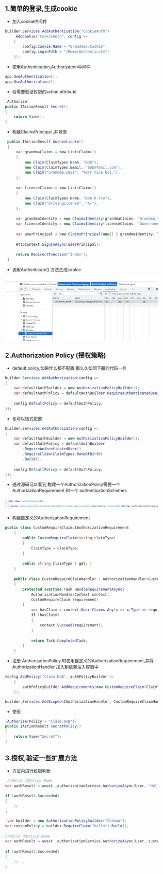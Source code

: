 ## 1.简单的登录,生成cookie

- 加入cookie中间件

~~~c#
builder.Services.AddAuthentication("CookieAuth")
    .AddCookie("CookieAuth", config =>
    {
        config.Cookie.Name = "Grandmas.Cookie";
        config.LoginPath = "/Home/Authenticate";
    });
~~~



- 使用Authentication,Authorization中间件

~~~ c#
app.UseAuthentication();
app.UseAuthorization();
~~~



- 给需要验证权限的action attribute

~~~ c#
[Authorize]
public IActionResult Secret()
{
    return View();
}
~~~



- 构建ClaimsPrincipal ,并登录

~~~ c#
 public IActionResult Authenticate()
 {
     var grandmaClaims = new List<Claim>()
     {
         new Claim(ClaimTypes.Name, "Bob"),
         new Claim(ClaimTypes.Email, "Bob@fmail.com"),
         new Claim("Grandma.Says", "Very nice boi."),
     };

     var licenseClaims = new List<Claim>()
     {
         new Claim(ClaimTypes.Name, "Bob K Foo"),
         new Claim("DrivingLicense", "A+"),
     };

     var grandmaIdentity = new ClaimsIdentity(grandmaClaims, "Grandma Identity");
     var licenseIdentity = new ClaimsIdentity(licenseClaims, "Government");

     var userPrincipal = new ClaimsPrincipal(new[] { grandmaIdentity, licenseIdentity });

     HttpContext.SignInAsync(userPrincipal);

     return RedirectToAction("Index");
 }
~~~



- 调用Authenticate() 方法生成cookie

![image-20230110173238810](./assets/image-20230110173238810.png)





## 2.Authorization Policy (授权策略)

- default policy,如果什么都不配置,那么久如同下面的代码一样

~~~c#
builder.Services.AddAuthorization(config =>
{
    var defaultAuthBuilder = new AuthorizationPolicyBuilder();
    var defaultAuthPolicy = defaultAuthBuilder.RequireAuthenticatedUser().Build();

    config.DefaultPolicy = defaultAuthPolicy;
});
~~~



- 也可以链式配置

~~~c#
builder.Services.AddAuthorization(config =>
{
    var defaultAuthBuilder = new AuthorizationPolicyBuilder();
    var defaultAuthPolicy = defaultAuthBuilder
        .RequireAuthenticatedUser()
        .RequireClaim(ClaimTypes.DateOfBirth)
        .Build();

    config.DefaultPolicy = defaultAuthPolicy;
});
~~~



- 通过源码可以看到,构建一个AuthorizationPolicy需要一个AuthorizationRequirement 和一个 authenticationSchemes

![image-20230112104144228](./assets/image-20230112104144228.png)



- 构建自定义的AuthorizationRequirement

~~~ c#
public class CustomRequireClaim:IAuthorizationRequirement
    {
        public CustomRequireClaim(string claimType)
        {
            ClaimType = claimType;
        }

        public string ClaimType { get; }
    }

    public class CustomRequireClaimHandler : AuthorizationHandler<CustomRequireClaim>
    {
        protected override Task HandleRequirementAsync(
            AuthorizationHandlerContext context,
            CustomRequireClaim requirement)
        {
            var hasClaim = context.User.Claims.Any(x => x.Type == requirement.ClaimType);
            if (hasClaim)
            {
                context.Succeed(requirement);
            }

            return Task.CompletedTask;
        }
    }
~~~



- 注册 AuthorizationPolicy 时使用自定义的AuthorizationRequirement,并将AuthorizationHandler 加入到依赖注入容器中

~~~ c#
config.AddPolicy("Claim.DoB", authPolicyBuilder =>
    {
        authPolicyBuilder.AddRequirements(new CustomRequireClaim(ClaimTypes.DateOfBirth));
    });
~~~



~~~ c#
builder.Services.AddScoped<IAuthorizationHandler, CustomRequireClaimHandler>();
~~~



- 使用

~~~c#
[Authorize(Policy = "Claim.DoB")]
public IActionResult SecretPolicy()
{
    return View("Secret");
}
~~~



## 3.授权,验证一些扩展方法

- 方法内进行权限判断

~~~c#
 //Hello 为Policy Name
var authResult = await _authorizationService.AuthorizeAsync(User, "Hello");

if (authResult.Succeeded)
{
    //...
}
~~~



~~~c#
 var builder = new AuthorizationPolicyBuilder("Schema");
var customPolicy = builder.RequireClaim("Hello").Build();

//Hello 为Policy Name
var authResult = await _authorizationService.AuthorizeAsync(User, customPolicy);

if (authResult.Succeeded)
{
    //...
}
~~~









